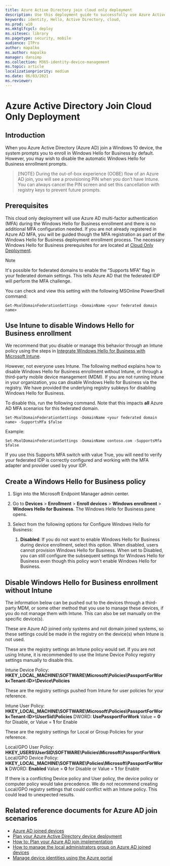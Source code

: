 ```yaml
---
title: Azure Active Directory join cloud only deployment
description: Use this deployment guide to successfully use Azure Active Directory to join a Windows 10 device. 
keywords: identity, Hello, Active Directory, cloud, 
ms.prod: w10
ms.mktglfcycl: deploy
ms.sitesec: library
ms.pagetype: security, mobile
audience: ITPro
author: mapalko
ms.author: mapalko
manager: dansimp
ms.collection: M365-identity-device-management
ms.topic: article
localizationpriority: medium
ms.date: 06/03/2021
ms.reviewer: 
---
```

# Azure Active Directory Join Cloud Only Deployment

## Introduction

When you Azure Active Directory (Azure AD) join a Windows 10 device, the system prompts you to enroll in Windows Hello for Business by default. However, you may wish to disable the automatic Windows Hello for Business enrollment prompts.

> [!NOTE}
> During the out-of-box experience (OOBE) flow of an Azure AD join, you will see a provisioning PIN when you don’t have Intune. You can always cancel the PIN screen and set this cancellation with registry keys to prevent future prompts.

## Prerequisites  

This cloud only deployment will use Azure AD multi-factor authentication (MFA) during the Windows Hello for Business enrollment and there is no additional MFA configuration needed.  If you are not already registered in Azure AD MFA, you will be guided though the MFA registration as part of the Windows Hello for Business deployment enrollment process. The necessary Windows Hello for Business prerequisites for are located at [Cloud Only Deployment](hello-identity-verification.md#cloud-only-deployment).

> [!NOTE]
> It's possible for federated domains to enable the “Supports MFA” flag in your federated domain settings. This tells Azure AD that the federated IDP will perform the MFA challenge.

You can check and view this setting with the following MSOnline PowerShell command:

`Get-MsolDomainFederationSettings –DomainName <your federated domain name>`

## Use Intune to disable Windows Hello for Business enrollment  

We recommend that you disable or manage this behavior through an Intune policy using the steps in [Integrate Windows Hello for Business with Microsoft Intune](/mem/intune/protect/windows-hello).

However, not everyone uses Intune. The following method explains how to disable Windows Hello for Business enrollment without Intune, or through a third-party mobile device management (MDM).  If you are not running Intune in your organization, you can disable Windows Hello for Business via the registry. We have provided the underlying registry subkeys for disabling Windows Hello for Business.  

To disable this, run the following command.  Note that this impacts **all** Azure AD MFA scenarios for this federated domain.

`Set-MsolDomainFederationSettings -DomainName <your federated domain name> -SupportsMfa $false`

Example:

`Set-MsolDomainFederationSettings -DomainName contoso.com -SupportsMfa $false`

If you use this Supports MFA switch with value True, you will need to verify your federated IDP is correctly configured and working with the MFA adapter and provider used by your IDP.

## Create a Windows Hello for Business policy

1. Sign into the Microsoft Endpoint Manager admin center.
2. Go to **Devices** > **Enrollment** > **Enroll devices** > **Windows enrollment** > **Windows Hello for Business**. The Windows Hello for Business pane opens.
3. Select from the following options for Configure Windows Hello for Business:

   1. **Disabled**: If you do not want to enable Windows Hello for Business during device enrollment, select this option. When disabled, users cannot provision Windows Hello for Business. When set to Disabled, you can still configure the subsequent settings for Windows Hello for Business even though this policy won't enable Windows Hello for Business.

## Disable Windows Hello for Business enrollment without Intune

The information below can be pushed out to the devices through a third-party MDM, or some other method that you use to manage these devices, if you do not manage them with Intune.  This can also be set manually on the specific device(s).

These are Azure AD joined only systems and not domain joined systems, so these settings could be made in the registry on the device(s) when Intune is not used.

These are the registry settings an Intune policy would set. If you are not using Intune, it is recommended to use the Intune Device Policy registry settings manually to disable this.

Intune Device Policy: **HKEY_LOCAL_MACHINE\SOFTWARE\Microsoft\Policies\PassportForWork\<Tenant-ID>\Device\Policies**

These are the registry settings pushed from Intune for user policies for your reference.

Intune User Policy: **HKEY_LOCAL_MACHINE\SOFTWARE\Microsoft\Policies\PassportForWork\<Tenant-ID>\UserSid\Policies**
DWORD: **UsePassportForWork**
Value = **0** for Disable, or Value = **1** for Enable

These are the registry settings for Local or Group Policies for your reference.

Local/GPO User Policy: **HKEY_USERS\UserSID\SOFTWARE\Policies\Microsoft\PassportForWork**
Local/GPO Device Policy: **HKEY_LOCAL_MACHINE\SOFTWARE\Policies\Microsoft\PassportForWork**
DWORD: **Enabled**
Value = **0** for Disable or Value = **1** for Enable

If there is a conflicting Device policy and User policy, the device policy or computer policy would take precedence.  We do  not recommend creating Local/GPO registry settings that could conflict with an Intune policy. This could lead to unexpected results.  

## Related reference documents for Azure AD join scenarios

- [Azure AD joined devices](/azure/active-directory/devices/concept-azure-ad-join)
- [Plan your Azure Active Directory device deployment](/azure/active-directory/devices/plan-device-deployment)
- [How to: Plan your Azure AD join implementation](/azure/active-directory/devices/azureadjoin-plan)
- [How to manage the local administrators group on Azure AD joined devices](/azure/active-directory/devices/assign-local-admin)
- [Manage device identities using the Azure portal](/azure/active-directory/devices/device-management-azure-portal)
